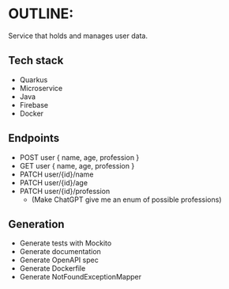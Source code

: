 # OUTLINE:

Service that holds and manages user data.

## Tech stack

- Quarkus
- Microservice
- Java
- Firebase
- Docker

## Endpoints

- POST user { name, age, profession }
- GET user { name, age, profession }
- PATCH user/{id}/name
- PATCH user/{id}/age
- PATCH user/{id}/profession
  - (Make ChatGPT give me an enum of possible professions)


## Generation

- Generate tests with Mockito
- Generate documentation
- Generate OpenAPI spec
- Generate Dockerfile
- Generate NotFoundExceptionMapper